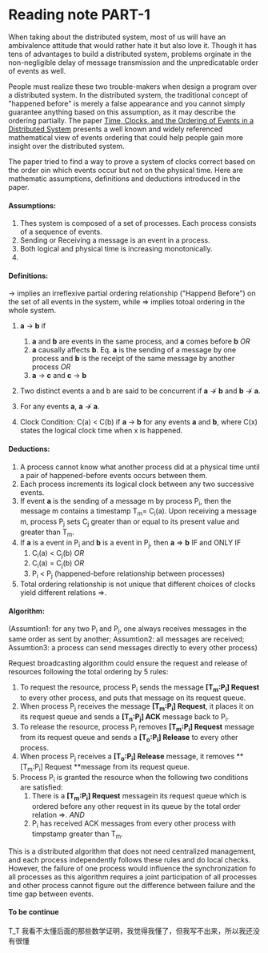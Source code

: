 # Reading note PART-1

When taking about the distributed system, most of us will have an ambivalence attitude that would rather hate it but also love it. Though it has tens of advantages to build a distributed system, problems orginate in the non-negligible delay of message transmission and the unpredicatable order of events as well. 

People must realize these two trouble-makers when design a program over a distributed system. In the distributed system, the traditional concept of "happened before" is merely a false appearance and you cannot simply guarantee anything based on this assumption, as it may describe the ordering partially. The paper [Time, Clocks, and the Ordering of Events in a Distributed System](https://www.microsoft.com/en-us/research/uploads/prod/2016/12/Time-Clocks-and-the-Ordering-of-Events-in-a-Distributed-System.pdf) presents a well known and widely referenced mathematical view of events ordering that could help people gain more insight over the distributed system.

The paper tried to find a way to prove a system of clocks correct based on the order oin which events occur but not on the physical time. Here are mathematic assumptions, definitions and deductions introduced in the paper. 

#### **Assumptions:**

1. Thes system is composed of a set of processes. Each process consists of a sequence of events.
2. Sending or Receiving a message is an event in a process.
3. Both logical and physical time is increasing monotonically.
4. 

#### **Definitions:** 

→ implies an irreflexive partial ordering relationship ("Happend Before") on the set of all events in the system, while ⇒ implies totoal ordering in the whole system.

1. **a** → **b** if
   1. **a** and **b** are events in the same process, and **a** comes before **b**	*OR*
   2. **a** causally affects **b**. Eq. **a** is the sending of a message by one process and **b** is the receipt of the same message by another process    *OR*
   3. **a** → **c** and **c** → **b**

2. Two distinct events a and b are said to be concurrent if **a** ↛ **b** and **b** ↛ **a**.

3. For any events **a**, **a** ↛ **a**.
4. Clock Condition: C(a) < C(b) if **a** → **b** for any events **a** and **b**, where C(x) states the logical clock time when x is happened.

#### **Deductions:**

1. A process cannot know what another process did at a physical time until a pair of happened-before events occurs between them.
2. Each process increments its logical clock between any two successive events.
3. If event **a** is the sending of a message m by process P<sub>i</sub>, then the message m contains a timestamp T<sub>m</sub>= C<sub>i</sub>(a). Upon receiving a message m, process P<sub>j</sub> sets C<sub>j</sub> greater than or equal to its present value and greater than T<sub>m</sub>.
4. If **a** is a event in P<sub>i</sub> and **b** is a event in P<sub>j</sub>, then **a** ⇒ **b** IF and ONLY IF 
   1. C<sub>i</sub>(a) < C<sub>j</sub>(b)	*OR*
   2. C<sub>i</sub>(a) = C<sub>j</sub>(b)	*OR*
   3. P<sub>i</sub> < P<sub>j</sub> (happened-before relationship between processes)
5. Total ordering relationship is not unique that different choices of clocks yield different relations ⇒.

#### **Algorithm:**

(Assumtion1: for any two P<sub>i</sub> and P<sub>j</sub>, one always receives messages in the same order as sent by another; Assumtion2: all messages are received; Assumtion3: a process can send messages directly to every other process)

Request broadcasting algorithm could ensure the request and release of resources following the total ordering by 5 rules: 

1. To request the resource, process P<sub>i</sub> sends the message **[T<sub>m</sub>:P<sub>i</sub>] Request** to every other process, and puts that message on its request queue.
2. When process P<sub>j</sub> receives the message **[T<sub>m</sub>:P<sub>i</sub>] Request**, it places it on its request queue and sends a **[T<sub>n</sub>:P<sub>j</sub>] ACK** message back to P<sub>i</sub>.
3. To release the resource, process P<sub>i</sub> removes **[T<sub>m</sub>:P<sub>i</sub>] Request** message from its request queue and sends a **[T<sub>o</sub>:P<sub>i</sub>] Release** to every other process.
4. When process P<sub>j</sub> receives a **[T<sub>o</sub>:P<sub>i</sub>] Release** message, it removes **[T<sub>m</sub>:P<sub>i</sub>] Request **message from its request queue.
5. Process P<sub>i</sub> is granted the resource when the following two conditions are satisfied:
   1. There is a **[T<sub>m</sub>:P<sub>i</sub>] Request** messagein its request queue which is ordered before any other request in its queue by the total order relation ⇒.  *AND*
   2. P<sub>i</sub> has received ACK messages from every other process with timpstamp greater than T<sub>m</sub>.

This is a distributed algorithm that does not need centralized management, and each process independently follows these rules and do local checks. However, the failure of one process would influence the synchronization fo all processes as this algorithm requires a joint participation of all processes and other process cannot figure out the difference between failure and the time gap between events.



#### To be continue

T_T 我看不太懂后面的那些数学证明，我觉得我懂了，但我写不出来，所以我还没有很懂

